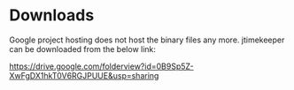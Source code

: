 # Downloads #

Google project hosting does not host the binary files any more.
jtimekeeper can be downloaded from the below link:

https://drive.google.com/folderview?id=0B9Sp5Z-XwFgDX1hkT0V6RGJPUUE&usp=sharing